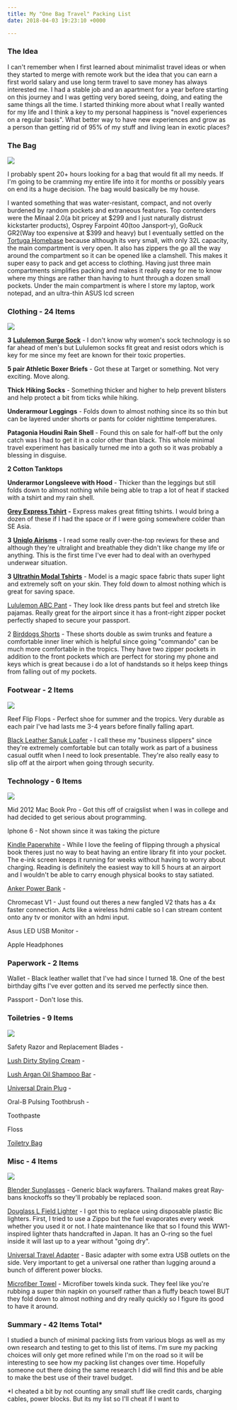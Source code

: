 ```yaml
---
title: My "One Bag Travel" Packing List
date: 2018-04-03 19:23:10 +0000

---
```

### The Idea

I can't remember when I first learned about minimalist travel ideas or when they started to merge with remote work but the idea that you can earn a first world salary and use long term travel to save money has always interested me. I had a stable job and an apartment for a year before starting on this journey and I was getting very bored seeing, doing, and eating the same things all the time. I started thinking more about what I really wanted for my life and I think a key to my personal happiness is "novel experiences on a regular basis". What better way to have new experiences and grow as a person than getting rid of 95% of my stuff and living lean in exotic places?

### The Bag

![](/uploads/homebase_bag.jpg)

I probably spent 20+ hours looking for a bag that would fit all my needs. If I'm going to be cramming my entire life into it for months or possibly years on end its a huge decision. The bag would basically be my house.

I wanted something that was water-resistant, compact, and not overly burdened by random pockets and extraneous features. Top contenders were the Minaal 2.0(a bit pricey at $299 and I just naturally distrust kickstarter products), Osprey Farpoint 40(too Jansport-y), GoRuck GR2(Way too expensive at $399 and heavy) but I eventually settled on the [Tortuga Homebase](https://www.tortugabackpacks.com/products/homebase-digital-nomad-travel-backpack) because although its very small, with only 32L capacity, the main compartment is very open. It also has zippers the go all the way around the compartment so it can be opened like a clamshell. This makes it super easy to pack and get access to clothing. Having just three main compartments simplifies packing and makes it really easy for me to know where my things are rather than having to hunt through a dozen small pockets. Under the main compartment is where I store my laptop, work notepad, and an ultra-thin ASUS lcd screen

### Clothing - 24 Items

![](/uploads/IMG_3868.JPG)

**3** [**Lululemon Surge Sock**](https://shop.lululemon.com/p/men-socks/Surge-Sock/_/prod8520007?color=LM9626S_0002&skuId=3774581&locale=en_US&sl=US&CAWELAID=120278590000311002&CID=Google_Fetch_SHOP_A165_A822_C017432&gclid=Cj0KCQjwzIzWBRDnARIsAAkc8hELWngx6KTMkJteqHuIu2b_P3sFEoEIITqfuF0CEqRam82KHQfIQfEaAkCFEALw_wcB&gclsrc=aw.ds) - I don't know why women's sock technology is so far ahead of men's but Lululemon socks fit great and resist odors which is key for me since my feet are known for their toxic properties.

**5 pair Athletic Boxer Briefs** - Got these at Target or something. Not very exciting. Move along.

**Thick Hiking Socks** - Something thicker and higher to help prevent blisters and help protect a bit from ticks while hiking.

**Underarmour Leggings** - Folds down to almost nothing since its so thin but can be layered under shorts or pants for colder nighttime temperatures.

**Patagonia Houdini Rain Shell** - Found this on sale for half-off but the only catch was I had to get it in a color other than black. This whole minimal travel experiment has basically turned me into a goth so it was probably a blessing in disguise.

**2 Cotton Tanktops**

**Underarmor Longsleeve with Hood** - Thicker than the leggings but still folds down to almost nothing while being able to trap a lot of heat if stacked with a tshirt and my rain shell.

[**Grey Express Tshirt**]() **-** Express makes great fitting tshirts. I would bring a dozen of these if I had the space or if I were going somewhere colder than SE Asia.

**3** [**Uniqlo Airisms**](https://www.uniqlo.com/us/en/men-airism-boxer-briefs-404999COL09SMB004000.html?s=shopping&gclid=Cj0KCQiA5aTUBRC2ARIsAPoPJk_V3ZI_fJBnMWGROyouTkecVZItQCvRrHOAYCjqhCHkO1PNH-y1Lv4aAhW6EALw_wcB) - I read some really over-the-top reviews for these and although they're ultralight and breathable they didn't like change my life or anything. This is the first time I've ever had to deal with an overhyped underwear situation.

**3** [**Ultrathin Modal Tshirts**](https://www.amazon.com/David-Archy-Underwear-V-Neck-Undershirts/dp/B00H4SOJ2Q) - Model is a magic space fabric thats super light and extremely soft on your skin. They fold down to almost nothing which is great for saving space.

[Lululemon ABC Pant](https://shop.lululemon.com/p/men-pants/ABC-Pant-Classic-34/_/prod3470051?color=26857) - They look like dress pants but feel and stretch like pajamas. Really great for the airport since it has a front-right zipper pocket perfectly shaped to secure your passport.

2 [Birddogs Shorts](https://www.birddogs.com/collections/the-gym-shorts?gclid=Cj0KCQjwzIzWBRDnARIsAAkc8hEaevivnHmyzUvB0jxgBeXdOX7Xlu--5A8UoiaWYf_FrIwJVA0KaXoaArGNEALw_wcB) - These shorts double as swim trunks and feature a comfortable inner liner which is helpful since going "commando" can be much more comfortable in the tropics. They have two zipper pockets in addition to the front pockets which are perfect for storing my phone and keys which is great because i do a lot of handstands so it helps keep things from falling out of my pockets.

### Footwear - 2 Items

![](/uploads/IMG_3889.JPG)

Reef Flip Flops - Perfect shoe for summer and the tropics. Very durable as each pair I've had lasts me 3-4 years before finally falling apart.

[Black Leather Sanuk Loafer](https://www.amazon.com/Sanuk-Chibalicious-Deluxe-Slip-Loafer/dp/B06WRVK359) - I call these my "business slippers" since they're extremely comfortable but can totally work as part of a business casual outfit when I need to look presentable. They're also really easy to slip off at the airport when going through security.

### Technology - 6 Items

![](/uploads/IMG_3869.JPG)

Mid 2012 Mac Book Pro - Got this off of craigslist when I was in college and had decided to get serious about programming. 

Iphone 6 - Not shown since it was taking the picture

[Kindle Paperwhite](https://www.amazon.com/Amazon-Kindle-Paperwhite-6-Inch-4GB-eReader/dp/B00OQVZDJM/ref=sr_1_1?ie=UTF8&qid=1522795171&sr=8-1&keywords=kindle+paperwhite+e-reader) - While I love the feeling of flipping through a physical book theres just no way to beat having an entire library fit into your pocket. The e-ink screen keeps it running for weeks without having to worry about charging. Reading is definitely the easiest way to kill 5 hours at an airport and I wouldn't be able to carry enough physical books to stay satiated.

[Anker Power Bank](https://www.amazon.com/gp/product/B00Z9QVE4Q/ref=oh_aui_detailpage_o01_s00?ie=UTF8&psc=1) - 

Chromecast V1 - Just found out theres a new fangled V2 thats has a 4x faster connection. Acts like a wireless hdmi cable so I can stream content onto any tv or monitor with an hdmi input.

Asus LED USB Monitor -

Apple Headphones

### Paperwork - 2 Items

Wallet - Black leather wallet that I've had since I turned 18. One of the best birthday gifts I've ever gotten and its served me perfectly since then.

Passport - Don't lose this.

### Toiletries - 9 Items

![](/uploads/IMG_3878.JPG)

Safety Razor and Replacement Blades -

[Lush Dirty Styling Cream](https://www.lushusa.com/hair/styling/dirty-hair-cream/03104.html) -

[Lush Argan Oil Shampoo Bar](https://www.lushusa.com/hair/shampoo-bars/jason-and-the-argan-oil/05564.html) -

[Universal Drain Plug](https://www.amazon.com/gp/product/B0038JE650/ref=oh_aui_detailpage_o01_s01?ie=UTF8&psc=1) -

Oral-B Pulsing Toothbrush -

Toothpaste

Floss

[Toiletry Bag](https://www.amazon.com/gp/product/B073XDGB8H/ref=oh_aui_detailpage_o01_s01?ie=UTF8&psc=1)

### Misc - 4 Items

![](/uploads/IMG_3874.JPG)

[Blender Sunglasses](https://www.blenderseyewear.com/collections/top-selects-blenders-eyewear/products/nocturnal-q) - Generic black wayfarers. Thailand makes great Ray-bans knockoffs so they'll probably be replaced soon.

[Douglass L Field Lighter](https://urbanedcsupply.com/products/douglass-field-l-lighter) - I got this to replace using disposable plastic Bic lighters. First, I tried to use a Zippo but the fuel evaporates every week whether you used it or not. I hate maintenance like that so I found this WW1-inspired lighter thats handcrafted in Japan. It has an O-ring so the fuel inside it will last up to a year without "going dry".

[Universal Travel Adapter](https://www.amazon.com/gp/product/B00OFRGEEK/ref=oh_aui_detailpage_o01_s02?ie=UTF8&psc=1) - Basic adapter with some extra USB outlets on the side. Very important to get a universal one rather than lugging around a bunch of different power blocks.

[Microfiber Towel](https://www.amazon.com/gp/product/B073RLH9M6/ref=oh_aui_detailpage_o01_s02?ie=UTF8&psc=1) - Microfiber towels kinda suck. They feel like you're rubbing a super thin napkin on yourself rather than a fluffy beach towel BUT they fold down to almost nothing and dry really quickly so I figure its good to have it around.

### Summary - 42 Items Total\*

I studied a bunch of minimal packing lists from various blogs as well as my own research and testing to get to this list of items. I'm sure my packing choices will only get more refined while I'm on the road so it will be interesting to see how my packing list changes over time. Hopefully someone out there doing the same research I did will find this and be able to make the best use of their travel budget.

\*I cheated a bit by not counting any small stuff like credit cards, charging cables, power blocks. But its my list so I'll cheat if I want to